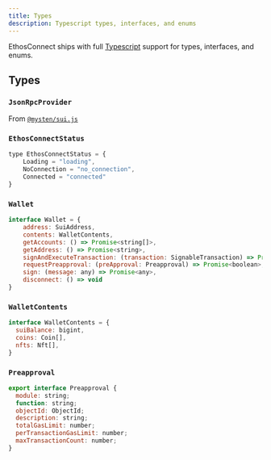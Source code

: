 ```yaml
---
title: Types
description: Typescript types, interfaces, and enums
---
```


EthosConnect ships with full [Typescript](https://www.typescriptlang.org/) support for types, interfaces, and enums.

## Types

### `JsonRpcProvider`

From [`@mysten/sui.js`](http://typescript-sdk-docs.s3-website-us-east-1.amazonaws.com/classes/JsonRpcProvider.html)

### `EthosConnectStatus`

```js
type EthosConnectStatus = {
    Loading = "loading",
    NoConnection = "no_connection",
    Connected = "connected"
}
```

### `Wallet`

```js
interface Wallet = {
    address: SuiAddress,
    contents: WalletContents,
    getAccounts: () => Promise<string[]>,
    getAddress: () => Promise<string>,
    signAndExecuteTransaction: (transaction: SignableTransaction) => Promise<SuiTransactionResponse>,
    requestPreapproval: (preApproval: Preapproval) => Promise<boolean>,
    sign: (message: any) => Promise<any>,
    disconnect: () => void
}
```

### `WalletContents`

```js
interface WalletContents = {
  suiBalance: bigint,
  coins: Coin[],
  nfts: Nft[],
}
```

### `Preapproval`

```js
export interface Preapproval {
  module: string;
  function: string;
  objectId: ObjectId;
  description: string;
  totalGasLimit: number;
  perTransactionGasLimit: number;
  maxTransactionCount: number;
}
```
